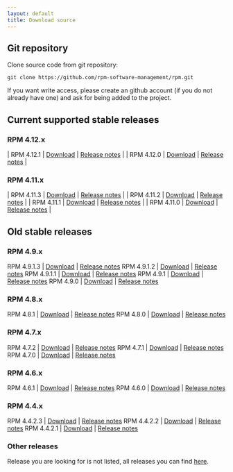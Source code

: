 ```yaml
---
layout: default
title: Download source
---
```


## Git repository
Clone source code from git repository:

`git clone https://github.com/rpm-software-management/rpm.git`

If you want write access, please create an github account (if you do not already have one) and ask for being added to the project. 

## Current supported stable releases

### RPM 4.12.x

| RPM 4.12.1 | [Download](https://github.com/lkardos/rpm/archive/rpm-4.12.0-release.tar.gz) | [Release notes](https://github.com/lkardos/rpm/releases/tag/rpm-4.12.0-release) |
| RPM 4.12.0 | [Download](https://github.com/lkardos/rpm/archive/rpm-4.12.0-release.tar.gz) | [Release notes](https://github.com/lkardos/rpm/releases/tag/rpm-4.12.0-release) |

### RPM 4.11.x

| RPM 4.11.3 | [Download](https://github.com/lkardos/rpm/archive/rpm-4.12.0-release.tar.gz) | [Release notes](https://github.com/lkardos/rpm/releases/tag/rpm-4.12.0-release) |
| RPM 4.11.2 | [Download](https://github.com/lkardos/rpm/archive/rpm-4.12.0-release.tar.gz) | [Release notes](https://github.com/lkardos/rpm/releases/tag/rpm-4.12.0-release) |
| RPM 4.11.1 | [Download](https://github.com/lkardos/rpm/archive/rpm-4.12.0-release.tar.gz) | [Release notes](https://github.com/lkardos/rpm/releases/tag/rpm-4.12.0-release) |
| RPM 4.11.0 | [Download](https://github.com/lkardos/rpm/archive/rpm-4.12.0-release.tar.gz) | [Release notes](https://github.com/lkardos/rpm/releases/tag/rpm-4.12.0-release) |

## Old stable releases

### RPM 4.9.x

RPM 4.9.1.3 | [Download](https://github.com/lkardos/rpm/archive/rpm-4.12.0-release.tar.gz) | [Release notes](https://github.com/lkardos/rpm/releases/tag/rpm-4.12.0-release)
RPM 4.9.1.2 | [Download](https://github.com/lkardos/rpm/archive/rpm-4.12.0-release.tar.gz) | [Release notes](https://github.com/lkardos/rpm/releases/tag/rpm-4.12.0-release)
RPM 4.9.1.1 | [Download](https://github.com/lkardos/rpm/archive/rpm-4.12.0-release.tar.gz) | [Release notes](https://github.com/lkardos/rpm/releases/tag/rpm-4.12.0-release)
RPM 4.9.1 | [Download](https://github.com/lkardos/rpm/archive/rpm-4.12.0-release.tar.gz) | [Release notes](https://github.com/lkardos/rpm/releases/tag/rpm-4.12.0-release)
RPM 4.9.0 | [Download](https://github.com/lkardos/rpm/archive/rpm-4.12.0-release.tar.gz) | [Release notes](https://github.com/lkardos/rpm/releases/tag/rpm-4.12.0-release)

### RPM 4.8.x

RPM 4.8.1 | [Download](https://github.com/lkardos/rpm/archive/rpm-4.12.0-release.tar.gz) | [Release notes](https://github.com/lkardos/rpm/releases/tag/rpm-4.12.0-release)
RPM 4.8.0 | [Download](https://github.com/lkardos/rpm/archive/rpm-4.12.0-release.tar.gz) | [Release notes](https://github.com/lkardos/rpm/releases/tag/rpm-4.12.0-release)

### RPM 4.7.x

RPM 4.7.2 | [Download](https://github.com/lkardos/rpm/archive/rpm-4.12.0-release.tar.gz) | [Release notes](https://github.com/lkardos/rpm/releases/tag/rpm-4.12.0-release)
RPM 4.7.1 | [Download](https://github.com/lkardos/rpm/archive/rpm-4.12.0-release.tar.gz) | [Release notes](https://github.com/lkardos/rpm/releases/tag/rpm-4.12.0-release)
RPM 4.7.0 | [Download](https://github.com/lkardos/rpm/archive/rpm-4.12.0-release.tar.gz) | [Release notes](https://github.com/lkardos/rpm/releases/tag/rpm-4.12.0-release)

### RPM 4.6.x

RPM 4.6.1 | [Download](https://github.com/lkardos/rpm/archive/rpm-4.12.0-release.tar.gz) | [Release notes](https://github.com/lkardos/rpm/releases/tag/rpm-4.12.0-release)
RPM 4.6.0 | [Download](https://github.com/lkardos/rpm/archive/rpm-4.12.0-release.tar.gz) | [Release notes](https://github.com/lkardos/rpm/releases/tag/rpm-4.12.0-release)

### RPM 4.4.x

RPM 4.4.2.3 | [Download](https://github.com/lkardos/rpm/archive/rpm-4.12.0-release.tar.gz) | [Release notes](https://github.com/lkardos/rpm/releases/tag/rpm-4.12.0-release)
RPM 4.4.2.2 | [Download](https://github.com/lkardos/rpm/archive/rpm-4.12.0-release.tar.gz) | [Release notes](https://github.com/lkardos/rpm/releases/tag/rpm-4.12.0-release)
RPM 4.4.2.1 | [Download](https://github.com/lkardos/rpm/archive/rpm-4.12.0-release.tar.gz) | [Release notes](https://github.com/lkardos/rpm/releases/tag/rpm-4.12.0-release)

### Other releases
Release you are looking for is not listed, all releases you can find [here](https://github.com/rpm-software-management/rpm/releases).
